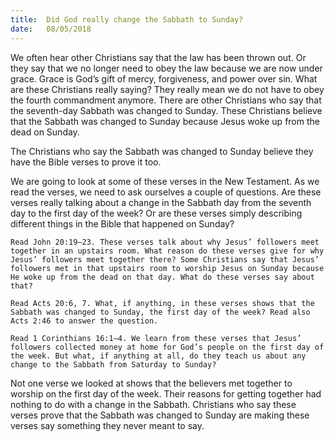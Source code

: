 ```yaml
---
title:  Did God really change the Sabbath to Sunday?
date:   08/05/2018
---
```


We often hear other Christians say that the law has been thrown out. Or they say that we no longer need to obey the law because we are now under grace. Grace is God’s gift of mercy, forgiveness, and power over sin. What are these Christians really saying? They really mean we do not have to obey the fourth commandment anymore. There are other Christians who say that the seventh-day Sabbath was changed to Sunday. These Christians believe that the Sabbath was changed to Sunday because Jesus woke up from the dead on Sunday. 

The Christians who say the Sabbath was changed to Sunday believe they have the Bible verses to prove it too. 

We are going to look at some of these verses in the New Testament. As we read the verses, we need to ask ourselves a couple of questions. Are these verses really talking about a change in the Sabbath day from the seventh day to the first day of the week? Or are these verses simply describing different things in the Bible that happened on Sunday?

`Read John 20:19–23. These verses talk about why Jesus’ followers meet together in an upstairs room. What reason do these verses give for why Jesus’ followers meet together there? Some Christians say that Jesus’ followers met in that upstairs room to worship Jesus on Sunday because He woke up from the dead on that day. What do these verses say about that?`

`Read Acts 20:6, 7. What, if anything, in these verses shows that the Sabbath was changed to Sunday, the first day of the week? Read also Acts 2:46 to answer the question.`

`Read 1 Corinthians 16:1–4. We learn from these verses that Jesus’ followers collected money at home for God’s people on the first day of the week. But what, if anything at all, do they teach us about any change to the Sabbath from Saturday to Sunday?`

Not one verse we looked at shows that the believers met together to worship on the first day of the week. Their reasons for getting together had nothing to do with a change in the Sabbath. Christians who say these verses prove that the Sabbath was changed to Sunday are making these verses say something they never meant to say.